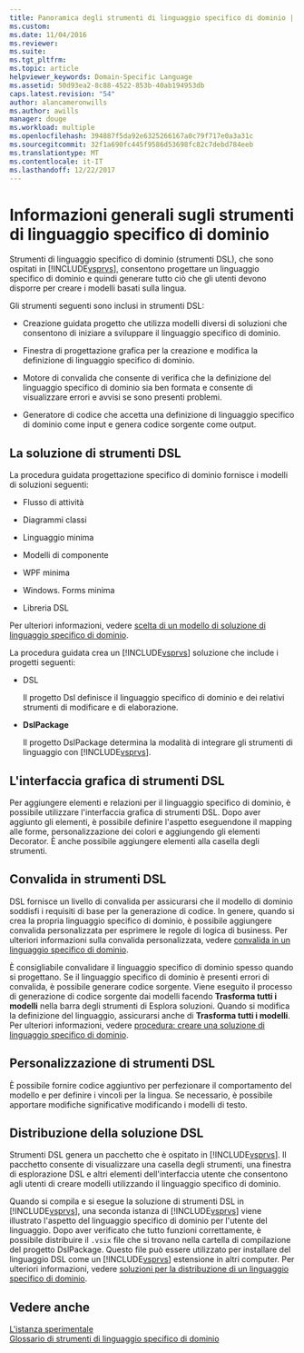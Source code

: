 ```yaml
---
title: Panoramica degli strumenti di linguaggio specifico di dominio | Documenti Microsoft
ms.custom: 
ms.date: 11/04/2016
ms.reviewer: 
ms.suite: 
ms.tgt_pltfrm: 
ms.topic: article
helpviewer_keywords: Domain-Specific Language
ms.assetid: 50d93ea2-8c88-4522-853b-40ab194953db
caps.latest.revision: "54"
author: alancameronwills
ms.author: awills
manager: douge
ms.workload: multiple
ms.openlocfilehash: 394887f5da92e6325266167a0c79f717e0a3a31c
ms.sourcegitcommit: 32f1a690fc445f9586d53698fc82c7debd784eeb
ms.translationtype: MT
ms.contentlocale: it-IT
ms.lasthandoff: 12/22/2017
---
```

# <a name="overview-of-domain-specific-language-tools"></a>Informazioni generali sugli strumenti di linguaggio specifico di dominio
Strumenti di linguaggio specifico di dominio (strumenti DSL), che sono ospitati in [!INCLUDE[vsprvs](../code-quality/includes/vsprvs_md.md)], consentono progettare un linguaggio specifico di dominio e quindi generare tutto ciò che gli utenti devono disporre per creare i modelli basati sulla lingua.  
  
 Gli strumenti seguenti sono inclusi in strumenti DSL:  
  
-   Creazione guidata progetto che utilizza modelli diversi di soluzioni che consentono di iniziare a sviluppare il linguaggio specifico di dominio.  
  
-   Finestra di progettazione grafica per la creazione e modifica la definizione di linguaggio specifico di dominio.  
  
-   Motore di convalida che consente di verifica che la definizione del linguaggio specifico di dominio sia ben formata e consente di visualizzare errori e avvisi se sono presenti problemi.  
  
-   Generatore di codice che accetta una definizione di linguaggio specifico di dominio come input e genera codice sorgente come output.  
  
## <a name="the-dsl-tools-solution"></a>La soluzione di strumenti DSL  
 La procedura guidata progettazione specifico di dominio fornisce i modelli di soluzioni seguenti:  
  
-   Flusso di attività  
  
-   Diagrammi classi  
  
-   Linguaggio minima  
  
-   Modelli di componente  
  
-   WPF minima  
  
-   Windows. Forms minima  
  
-   Libreria DSL  
  
 Per ulteriori informazioni, vedere [scelta di un modello di soluzione di linguaggio specifico di dominio](../modeling/choosing-a-domain-specific-language-solution-template.md).  
  
 La procedura guidata crea un [!INCLUDE[vsprvs](../code-quality/includes/vsprvs_md.md)] soluzione che include i progetti seguenti:  
  
-   DSL  
  
     Il progetto Dsl definisce il linguaggio specifico di dominio e dei relativi strumenti di modificare e di elaborazione.  
  
-   **DslPackage**  
  
     Il progetto DslPackage determina la modalità di integrare gli strumenti di linguaggio con [!INCLUDE[vsprvs](../code-quality/includes/vsprvs_md.md)].  
  
## <a name="the-dsl-tools-graphical-interface"></a>L'interfaccia grafica di strumenti DSL  
 Per aggiungere elementi e relazioni per il linguaggio specifico di dominio, è possibile utilizzare l'interfaccia grafica di strumenti DSL. Dopo aver aggiunto gli elementi, è possibile definire l'aspetto eseguendone il mapping alle forme, personalizzazione dei colori e aggiungendo gli elementi Decorator. È anche possibile aggiungere elementi alla casella degli strumenti.  
  
## <a name="validation-in-dsl-tools"></a>Convalida in strumenti DSL  
 DSL fornisce un livello di convalida per assicurarsi che il modello di dominio soddisfi i requisiti di base per la generazione di codice. In genere, quando si crea la propria linguaggio specifico di dominio, è possibile aggiungere convalida personalizzata per esprimere le regole di logica di business. Per ulteriori informazioni sulla convalida personalizzata, vedere [convalida in un linguaggio specifico di dominio](../modeling/validation-in-a-domain-specific-language.md).  
  
 È consigliabile convalidare il linguaggio specifico di dominio spesso quando si progettano. Se il linguaggio specifico di dominio è presenti errori di convalida, è possibile generare codice sorgente. Viene eseguito il processo di generazione di codice sorgente dai modelli facendo **Trasforma tutti i modelli** nella barra degli strumenti di Esplora soluzioni. Quando si modifica la definizione del linguaggio, assicurarsi anche di **Trasforma tutti i modelli**. Per ulteriori informazioni, vedere [procedura: creare una soluzione di linguaggio specifico di dominio](../modeling/how-to-create-a-domain-specific-language-solution.md).  
  
## <a name="customization-of-dsl-tools"></a>Personalizzazione di strumenti DSL  
 È possibile fornire codice aggiuntivo per perfezionare il comportamento del modello e per definire i vincoli per la lingua. Se necessario, è possibile apportare modifiche significative modificando i modelli di testo.  
  
## <a name="distributing-your-dsl-solution"></a>Distribuzione della soluzione DSL  
 Strumenti DSL genera un pacchetto che è ospitato in [!INCLUDE[vsprvs](../code-quality/includes/vsprvs_md.md)]. Il pacchetto consente di visualizzare una casella degli strumenti, una finestra di esplorazione DSL e altri elementi dell'interfaccia utente che consentono agli utenti di creare modelli utilizzando il linguaggio specifico di dominio.  
  
 Quando si compila e si esegue la soluzione di strumenti DSL in [!INCLUDE[vsprvs](../code-quality/includes/vsprvs_md.md)], una seconda istanza di [!INCLUDE[vsprvs](../code-quality/includes/vsprvs_md.md)] viene illustrato l'aspetto del linguaggio specifico di dominio per l'utente del linguaggio. Dopo aver verificato che tutto funzioni correttamente, è possibile distribuire il `.vsix` file che si trovano nella cartella di compilazione del progetto DslPackage. Questo file può essere utilizzato per installare del linguaggio DSL come un [!INCLUDE[vsprvs](../code-quality/includes/vsprvs_md.md)] estensione in altri computer.  Per ulteriori informazioni, vedere [soluzioni per la distribuzione di un linguaggio specifico di dominio](../modeling/deploying-domain-specific-language-solutions.md).  
  
## <a name="see-also"></a>Vedere anche  
 [L'istanza sperimentale](../extensibility/the-experimental-instance.md)   
 [Glossario di strumenti di linguaggio specifico di dominio](http://msdn.microsoft.com/en-us/ca5e84cb-a315-465c-be24-76aa3df276aa)